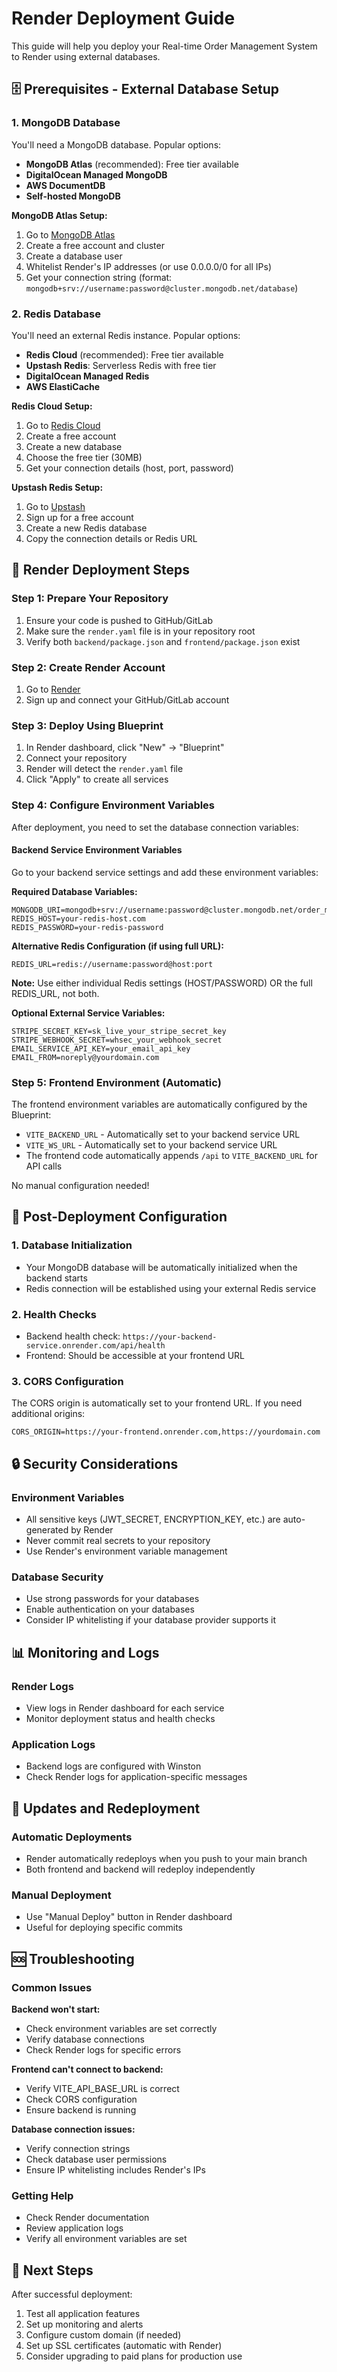 # Render Deployment Guide

This guide will help you deploy your Real-time Order Management System to Render using external databases.

## 🗄️ Prerequisites - External Database Setup

### 1. MongoDB Database
You'll need a MongoDB database. Popular options:
- **MongoDB Atlas** (recommended): Free tier available
- **DigitalOcean Managed MongoDB**
- **AWS DocumentDB**
- **Self-hosted MongoDB**

**MongoDB Atlas Setup:**
1. Go to [MongoDB Atlas](https://www.mongodb.com/atlas)
2. Create a free account and cluster
3. Create a database user
4. Whitelist Render's IP addresses (or use 0.0.0.0/0 for all IPs)
5. Get your connection string (format: `mongodb+srv://username:password@cluster.mongodb.net/database`)

### 2. Redis Database
You'll need an external Redis instance. Popular options:
- **Redis Cloud** (recommended): Free tier available
- **Upstash Redis**: Serverless Redis with free tier
- **DigitalOcean Managed Redis**
- **AWS ElastiCache**

**Redis Cloud Setup:**
1. Go to [Redis Cloud](https://redis.com/redis-enterprise-cloud/)
2. Create a free account
3. Create a new database
4. Choose the free tier (30MB)
5. Get your connection details (host, port, password)

**Upstash Redis Setup:**
1. Go to [Upstash](https://upstash.com/)
2. Sign up for a free account
3. Create a new Redis database
4. Copy the connection details or Redis URL

## 🚀 Render Deployment Steps

### Step 1: Prepare Your Repository
1. Ensure your code is pushed to GitHub/GitLab
2. Make sure the `render.yaml` file is in your repository root
3. Verify both `backend/package.json` and `frontend/package.json` exist

### Step 2: Create Render Account
1. Go to [Render](https://render.com)
2. Sign up and connect your GitHub/GitLab account

### Step 3: Deploy Using Blueprint
1. In Render dashboard, click "New" → "Blueprint"
2. Connect your repository
3. Render will detect the `render.yaml` file
4. Click "Apply" to create all services

### Step 4: Configure Environment Variables
After deployment, you need to set the database connection variables:

#### Backend Service Environment Variables
Go to your backend service settings and add these environment variables:

**Required Database Variables:**
```
MONGODB_URI=mongodb+srv://username:password@cluster.mongodb.net/order_management_db
REDIS_HOST=your-redis-host.com
REDIS_PASSWORD=your-redis-password
```

**Alternative Redis Configuration (if using full URL):**
```
REDIS_URL=redis://username:password@host:port
```

**Note:** Use either individual Redis settings (HOST/PASSWORD) OR the full REDIS_URL, not both.

**Optional External Service Variables:**
```
STRIPE_SECRET_KEY=sk_live_your_stripe_secret_key
STRIPE_WEBHOOK_SECRET=whsec_your_webhook_secret
EMAIL_SERVICE_API_KEY=your_email_api_key
EMAIL_FROM=noreply@yourdomain.com
```

### Step 5: Frontend Environment (Automatic)
The frontend environment variables are automatically configured by the Blueprint:

- `VITE_BACKEND_URL` - Automatically set to your backend service URL
- `VITE_WS_URL` - Automatically set to your backend service URL
- The frontend code automatically appends `/api` to `VITE_BACKEND_URL` for API calls

No manual configuration needed!

## 🔧 Post-Deployment Configuration

### 1. Database Initialization
- Your MongoDB database will be automatically initialized when the backend starts
- Redis connection will be established using your external Redis service

### 2. Health Checks
- Backend health check: `https://your-backend-service.onrender.com/api/health`
- Frontend: Should be accessible at your frontend URL

### 3. CORS Configuration
The CORS origin is automatically set to your frontend URL. If you need additional origins:
```
CORS_ORIGIN=https://your-frontend.onrender.com,https://yourdomain.com
```

## 🔒 Security Considerations

### Environment Variables
- All sensitive keys (JWT_SECRET, ENCRYPTION_KEY, etc.) are auto-generated by Render
- Never commit real secrets to your repository
- Use Render's environment variable management

### Database Security
- Use strong passwords for your databases
- Enable authentication on your databases
- Consider IP whitelisting if your database provider supports it

## 📊 Monitoring and Logs

### Render Logs
- View logs in Render dashboard for each service
- Monitor deployment status and health checks

### Application Logs
- Backend logs are configured with Winston
- Check Render logs for application-specific messages

## 🔄 Updates and Redeployment

### Automatic Deployments
- Render automatically redeploys when you push to your main branch
- Both frontend and backend will redeploy independently

### Manual Deployment
- Use "Manual Deploy" button in Render dashboard
- Useful for deploying specific commits

## 🆘 Troubleshooting

### Common Issues

**Backend won't start:**
- Check environment variables are set correctly
- Verify database connections
- Check Render logs for specific errors

**Frontend can't connect to backend:**
- Verify VITE_API_BASE_URL is correct
- Check CORS configuration
- Ensure backend is running

**Database connection issues:**
- Verify connection strings
- Check database user permissions
- Ensure IP whitelisting includes Render's IPs

### Getting Help
- Check Render documentation
- Review application logs
- Verify all environment variables are set

## 📝 Next Steps

After successful deployment:
1. Test all application features
2. Set up monitoring and alerts
3. Configure custom domain (if needed)
4. Set up SSL certificates (automatic with Render)
5. Consider upgrading to paid plans for production use
